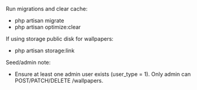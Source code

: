 Run migrations and clear cache:

- php artisan migrate
- php artisan optimize:clear

If using storage public disk for wallpapers:
- php artisan storage:link

Seed/admin note:
- Ensure at least one admin user exists (user_type = 1). Only admin can POST/PATCH/DELETE /wallpapers.

